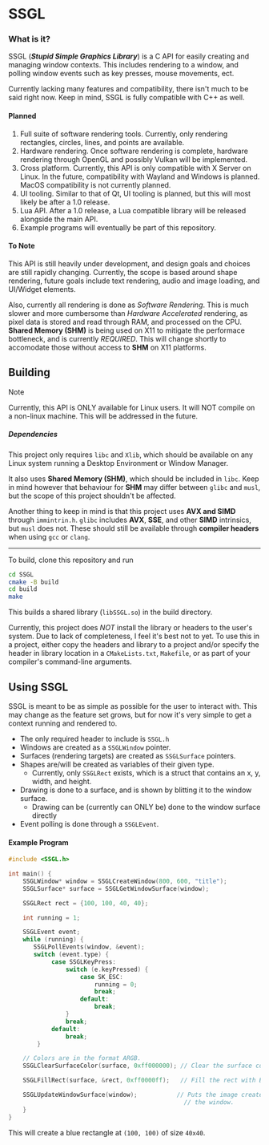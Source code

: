 # SSGL

### What is it?

SSGL (**_Stupid Simple Graphics Library_**) is a C API for easily creating and managing window contexts. This includes rendering to a window, and polling window events such as key presses, mouse movements, ect.

Currently lacking many features and compatibility, there isn't much to be said right now. Keep in mind, SSGL is fully compatible with C++ as well.

#### Planned

1. Full suite of software rendering tools. Currently, only rendering rectangles, circles, lines, and points are available.
2. Hardware rendering. Once software rendering is complete, hardware rendering through OpenGL and possibly Vulkan will be implemented.
3. Cross platform. Currently, this API is only compatible with X Server on Linux. In the future, compatibility with Wayland and Windows is planned. MacOS compatibility is not currently planned.
4. UI tooling. Similar to that of Qt, UI tooling is planned, but this will most likely be after a 1.0 release.
5. Lua API. After a 1.0 release, a Lua compatible library will be released alongside the main API.
6. Example programs will eventually be part of this repository.

#### To Note

This API is still heavily under development, and design goals and choices are still rapidly changing. Currently, the scope is based around shape rendering, future goals include text rendering, audio and image loading, and UI/Widget elements.

Also, currently all rendering is done as _Software Rendering_. This is much slower and more cumbersome than _Hardware Accelerated_ rendering, as pixel data is stored and read through RAM, and processed on the CPU.
**Shared Memory (SHM)** is being used on X11 to mitigate the performace bottleneck, and is currently _REQUIRED_. This will change shortly to accomodate those without access to **SHM** on X11 platforms.

## Building

> [!NOTE]
> Currently, this API is ONLY available for Linux users. It will NOT compile on a non-linux machine. This will be addressed in the future.

##### Dependencies

This project only requires `libc` and `Xlib`, which should be available on any Linux system running a Desktop Environment or Window Manager.

It also uses **Shared Memory (SHM)**, which should be included in `libc`.
Keep in mind however that behaviour for **SHM** may differ between `glibc` and `musl`, but the scope of this project shouldn't be affected.

Another thing to keep in mind is that this project uses **AVX and SIMD** through `immintrin.h`. `glibc` includes **AVX**, **SSE**, and other **SIMD** intrinsics, but `musl` does not.
These should still be available through **compiler headers** when using `gcc` or `clang`.

---

To build, clone this repository and run

```bash
cd SSGL
cmake -B build
cd build
make
```

This builds a shared library (`libSSGL.so`) in the build directory.

Currently, this project does _NOT_ install the library or headers to the user's system. Due to lack of completeness, I feel it's best not to yet. To use this in a project, either copy the headers and library to a project and/or specify the header in library location in a `CMakeLists.txt`, `Makefile`, or as part of your compiler's command-line arguments.

## Using SSGL

SSGL is meant to be as simple as possible for the user to interact with. This may change as the feature set grows, but for now it's very simple to get a context running and rendered to.

- The only required header to include is `SSGL.h`
- Windows are created as a `SSGLWindow` pointer.
- Surfaces (rendering targets) are created as `SSGLSurface` pointers.
- Shapes are/will be created as variables of their given type.
  - Currently, only `SSGLRect` exists, which is a struct that contains an x, y, width, and height.
- Drawing is done to a surface, and is shown by blitting it to the window surface.
  - Drawing can be (currently can ONLY be) done to the window surface directly
- Event polling is done through a `SSGLEvent`.

#### Example Program

```C
#include <SSGL.h>

int main() {
    SSGLWindow* window = SSGLCreateWindow(800, 600, "title");
    SSGLSurface* surface = SSGLGetWindowSurface(window);

    SSGLRect rect = {100, 100, 40, 40};

    int running = 1;

    SSGLEvent event;
    while (running) {
       SSGLPollEvents(window, &event);
       switch (event.type) {
            case SSGLKeyPress:
                switch (e.keyPressed) {
                    case SK_ESC:
                        running = 0;
                        break;
                    default:
                        break;
                }
                break;
            default:
                break;
        }

    // Colors are in the format ARGB.
    SSGLClearSurfaceColor(surface, 0xff000000); // Clear the surface color to Black.

    SSGLFillRect(surface, &rect, 0xff0000ff);   // Fill the rect with Blue.

    SSGLUpdateWindowSurface(window);           // Puts the image created on the surface to
                                                 // the window.
    }
}
```

This will create a blue rectangle at `(100, 100)` of size `40x40`.
